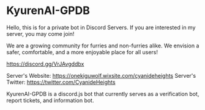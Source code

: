 # KyurenAI-GPDB
Hello, this is for a private bot in Discord Servers. If you are interested in my server, you may come join!

We are a growing community for furries and non-furries alike. We envision a safer, comfortable, and a more enjoyable place for all users!

https://discord.gg/VrJAvgddbx

Server's Website: https://onekiguwolf.wixsite.com/cyanideheights
Server's Twitter: https://twitter.com/CyanideHeights

KyurenAI-GPDB is a discord.js bot that currently serves as a verification bot, report tickets, and information bot.
